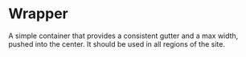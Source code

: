 # Wrapper

A simple container that provides a consistent gutter and a max width, pushed into the center. It should be used in all regions of the site.
